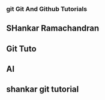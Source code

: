 ### git  Git And Github Tutorials

## SHankar Ramachandran

## Git Tuto

## AI

## shankar git tutorial
